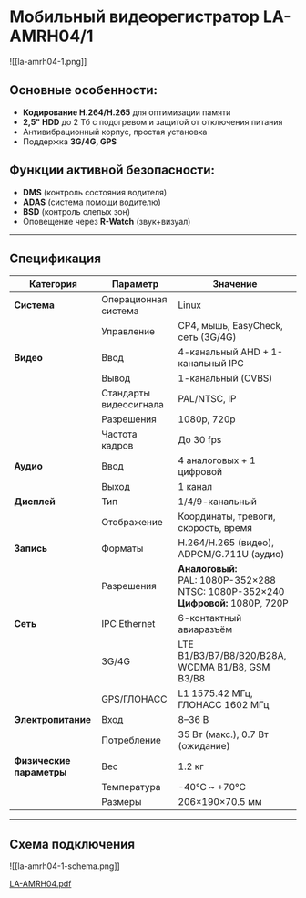 # Мобильный видеорегистратор LA-AMRH04/1

![[la-amrh04-1.png]]

## Основные особенности:
- **Кодирование H.264/H.265** для оптимизации памяти
- **2,5" HDD** до 2 Тб с подогревом и защитой от отключения питания
- Антивибрационный корпус, простая установка
- Поддержка **3G/4G, GPS**

## Функции активной безопасности:
- **DMS** (контроль состояния водителя)
- **ADAS** (система помощи водителю)
- **BSD** (контроль слепых зон)
- Оповещение через **R-Watch** (звук+визуал)


---

## Спецификация

| Категория                     | Параметр                            | Значение                                                                 |
|-------------------------------|-------------------------------------|--------------------------------------------------------------------------|
| **Система**                   | Операционная система                | Linux                                                                   |
|                               | Управление                          | CP4, мышь, EasyCheck, сеть (3G/4G)                                      |
| **Видео**                     | Ввод                                | 4-канальный AHD + 1-канальный IPC                                       |
|                               | Вывод                               | 1-канальный (CVBS)                                                      |
|                               | Стандарты видеосигнала              | PAL/NTSC, IP                                                            |
|                               | Разрешения                          | 1080p, 720p                                                             |
|                               | Частота кадров                      | До 30 fps                                                               |
| **Аудио**                     | Ввод                                | 4 аналоговых + 1 цифровой                                               |
|                               | Выход                               | 1 канал                                                                 |
| **Дисплей**                   | Тип                                 | 1/4/9-канальный                                                        |
|                               | Отображение                         | Координаты, тревоги, скорость, время                                   |
| **Запись**                    | Форматы                             | H.264/H.265 (видео), ADPCM/G.711U (аудио)                               |
|                               | Разрешения                          | **Аналоговый:**<br>PAL: 1080P-352×288<br>NTSC: 1080P-352×240<br>**Цифровой:** 1080P, 720P |
| **Сеть**                      | IPC Ethernet                        | 6-контактный авиаразъём                                                |
|                               | 3G/4G                               | LTE B1/B3/B7/B8/B20/B28A, WCDMA B1/B8, GSM B3/B8                       |
|                               | GPS/ГЛОНАСС                         | L1 1575.42 МГц, ГЛОНАСС 1602 МГц                                       |
| **Электропитание**            | Вход                                | 8–36 В                                                                  |
|                               | Потребление                         | 35 Вт (макс.), 0.7 Вт (ожидание)                                       |
| **Физические параметры**      | Вес                                 | 1.2 кг                                                                  |
|                               | Температура                         | -40°C ~ +70°C                                                          |
|                               | Размеры                             | 206×190×70.5 мм                                                        |

---

## Схема подключения
![[la-amrh04-1-schema.png]]

[LA-AMRH04.pdf](passports/files/LA-AMRH04.pdf ":ignore")